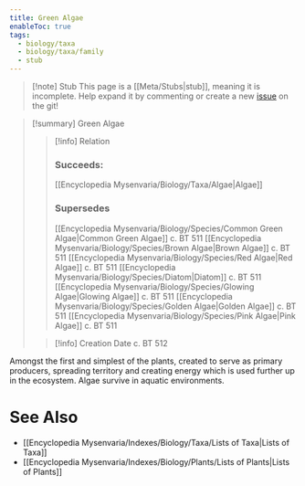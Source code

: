 ```yaml
---
title: Green Algae
enableToc: true
tags:
  - biology/taxa
  - biology/taxa/family
  - stub
---
```


> [!note] Stub
> This page is a [[Meta/Stubs|stub]], meaning it is incomplete. Help expand it by commenting or create a new [issue](https://github.com/RagtimeGal/quartz--encyclopedia-mysenvaria/issues/new/choose) on the git!


> [!summary] Green Algae
> > [!info] Relation
> > ### Succeeds:
> > [[Encyclopedia Mysenvaria/Biology/Taxa/Algae|Algae]]
> > ### Supersedes 
> > [[Encyclopedia Mysenvaria/Biology/Species/Common Green Algae|Common Green Algae]] c. BT 511
> > [[Encyclopedia Mysenvaria/Biology/Species/Brown Algae|Brown Algae]] c. BT 511
> > [[Encyclopedia Mysenvaria/Biology/Species/Red Algae|Red Algae]] c. BT 511
> > [[Encyclopedia Mysenvaria/Biology/Species/Diatom|Diatom]] c. BT 511
> > [[Encyclopedia Mysenvaria/Biology/Species/Glowing Algae|Glowing Algae]] c. BT 511
> > [[Encyclopedia Mysenvaria/Biology/Species/Golden Algae|Golden Algae]] c. BT 511
> > [[Encyclopedia Mysenvaria/Biology/Species/Pink Algae|Pink Algae]] c. BT 511
>
> > [!info] Creation Date
> > c. BT 512

Amongst the first and simplest of the plants, created to serve as primary producers, spreading territory and creating energy which is used further up in the ecosystem. Algae survive in aquatic environments.

# See Also
- [[Encyclopedia Mysenvaria/Indexes/Biology/Taxa/Lists of Taxa|Lists of Taxa]]
- [[Encyclopedia Mysenvaria/Indexes/Biology/Plants/Lists of Plants|Lists of Plants]]
